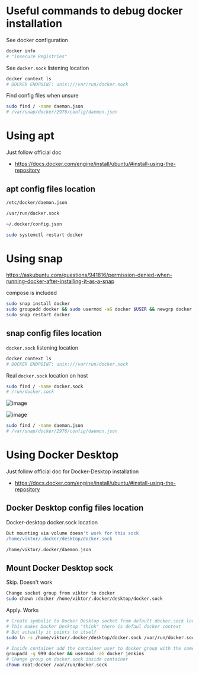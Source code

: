 # Useful commands to debug docker installation

See docker configuration
```bash
docker info
# "Insecure Registries"
```

See `docker.sock` listening location
```bash
docker context ls
# DOCKER ENDPOINT: unix:///var/run/docker.sock
```

Find config files when unsure
```bash
sudo find / -name daemon.json
# /var/snap/docker/2976/config/daemon.json
```

# Using apt

Just follow official doc
- https://docs.docker.com/engine/install/ubuntu/#install-using-the-repository

## apt config files location

```bash
/etc/docker/daemon.json
```

```bash
/var/run/docker.sock
```

```bash
~/.docker/config.json
```

```bash
sudo systemctl restart docker
```

# Using snap

https://askubuntu.com/questions/941816/permission-denied-when-running-docker-after-installing-it-as-a-snap

compose is included
```bash
sudo snap install docker
sudo groupadd docker && sudo usermod -aG docker $USER && newgrp docker
sudo snap restart docker
```

## snap config files location

`docker.sock` listening location
```bash
docker context ls
# DOCKER ENDPOINT: unix:///var/run/docker.sock
```

Real `docker.sock` location on host
```bash
sudo find / -name docker.sock
# /run/docker.sock
```

![image](https://github.com/user-attachments/assets/95c6b47f-29c2-4e48-9a94-822886da4d4b)

![image](https://github.com/user-attachments/assets/1bbbb3cb-81ec-452c-9a44-34b439afeef5)

```bash
sudo find / -name daemon.json
# /var/snap/docker/2976/config/daemon.json
```

# Using Docker Desktop

Just follow official doc for Docker-Desktop installation
- https://docs.docker.com/engine/install/ubuntu/#install-using-the-repository

## Docker Desktop config files location

Docker-desktop docker.sock location
```bash
But mounting via volume doesn't work for this sock
/home/viktor/.docker/desktop/docker.sock
```

```bash
/home/viktor/.docker/daemon.json
```

## Mount Docker Desktop sock

Skip. Doesn't work
```bash
Change socket group from viktor to docker
sudo chown :docker /home/viktor/.docker/desktop/docker.sock
```

Apply. Works
```bash
# Create symbolic to Docker Desktop socket from default docker.sock location
# This makes Docker Desktop "think" there is defaul docker context
# But actually it points to itself
sudo ln -s /home/viktor/.docker/desktop/docker.sock /var/run/docker.sock
```

```bash
# Inside container add the container user to docker group with the same GID as on host
groupadd -g 999 docker && usermod -aG docker jenkins
# Change group on docker.sock inside container
chown root:docker /var/run/docker.sock
```
